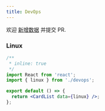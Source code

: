 ```yaml
---
title: DevOps
---
```


<Alert type="info">
  欢迎 <a href="https://github.com/youngjuning/youngjuning.github.io/edit/main/docs/awesome/devops.js">新增数据</a> 并提交 PR.
</Alert>

### Linux

```jsx
/**
 * inline: true
 */
import React from 'react';
import { linux } from './devops';

export default () => {
  return <CardList data={linux} />;
};
```
